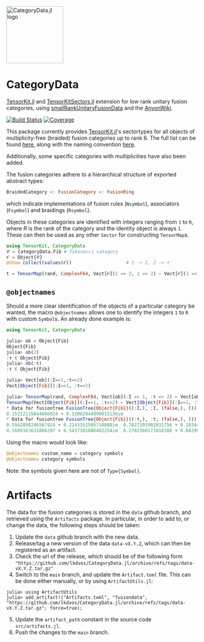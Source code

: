 <picture>
    <source media="(prefers-color-scheme: dark)" srcset="https://github.com/lkdvos/CategoryData.jl/blob/main/docs/src/assets/logo-dark.svg">
    <img alt="CategoryData.jl logo" src="https://github.com/lkdvos/CategoryData.jl/blob/main/docs/src/assets/logo.svg" width="150">
</picture>

# CategoryData

[TensorKit.jl](https://github.com/Jutho/TensorKit.jl) and [TensorKitSectors.jl](https://github.com/QuantumKitHub/TensorKitSectors.jl) extension for low rank unitary fusion categories, using [smallRankUnitaryFusionData](https://github.com/JCBridgeman/smallRankUnitaryFusionData) and the [AnyonWiki](https://anyonwiki.github.io/).

[![Build Status](https://github.com/lkdvos/CategoryData.jl/actions/workflows/CI.yml/badge.svg?branch=main)](https://github.com/lkdvos/CategoryData.jl/actions/workflows/CI.yml?query=branch%3Amain)
[![Coverage](https://codecov.io/gh/lkdvos/CategoryData.jl/branch/main/graph/badge.svg)](https://codecov.io/gh/lkdvos/CategoryData.jl)

This package currently provides [TensorKit.jl](https://github.com/Jutho/TensorKit.jl)'s sectortypes for all objects of multiplicity-free (braided)
 fusion categories up to rank 6. The full list can be found [here](https://anyonwiki.github.io/pages/Lists/losmffc.html), along with the naming convention [here](https://anyonwiki.github.io/pages/Concepts/FormalFusionRingNames.html).

Additionally, some specific categories with multiplicities have also been added.

The fusion categories adhere to a hierarchical structure of exported abstract types:
```julia
BraidedCategory <: FusionCategory <: FusionRing
```

which indicate implementations of fusion rules (`Nsymbol`), associators (`Fsymbol`) and
braidings (`Rsymbol`). 

Objects in these categories are identified with integers ranging from `1` to `R`, where $R$ is the rank of the category and the identity object is always `1`. These can then be used as any other `Sector` for constructing `TensorMap`s.

```julia
using TensorKit, CategoryData
𝒞 = CategoryData.Fib # Fibonacci category
𝒪 = Object{𝒞}
@show collect(values(𝒪))                    # 1 -> I, 2 -> τ

t = TensorMap(rand, ComplexF64, Vect[𝒪](1 => 2, 2 => 2) ← Vect[𝒪](1 =>2, 2 => 2))
```

## `@objectnames`
 Should a more clear identification of the objects of a particular category be wanted, the macro `@objectnames` allows one to identify the integers `1` to `R` with custom `Symbol`s. An already done example is:
 
 ```julia
 using TensorKit, CategoryData

julia> ob = Object{Fib}
Object{Fib}
julia> ob(2)
:τ ∈ Object{Fib}
julia> ob(:τ)
:τ ∈ Object{Fib}

julia> Vect[ob](:I=>1,:τ=>2)
Vect[Object{Fib}](:I=>1, :τ=>2)
 
julia> TensorMap(rand, ComplexF64, Vect[ob](:I => 1, :τ => 2) ← Vect[ob](:I => 1, :τ => 2))
TensorMap(Vect[Object{Fib}](:I=>1, :τ=>2) ← Vect[Object{Fib}](:I=>1, :τ=>2)):
* Data for fusiontree FusionTree{Object{Fib}}((:I,), :I, (false,), ()) ← FusionTree{Object{Fib}}((:I,), :I, (false,), ()):
 0.15222115844866924 + 0.32002944990015136im
* Data for fusiontree FusionTree{Object{Fib}}((:τ,), :τ, (false,), ()) ← FusionTree{Object{Fib}}((:τ,), :τ, (false,), ()):
 0.5942898246567924 + 0.2243352505734888im  0.7827101902031756 + 0.18344041627586682im
 0.5689163631066297 + 0.5437301086482254im  0.2782368171818388 + 0.6829030974055519im
 ```
 
 Using the macro would look like:
 
 ```julia
 @objectnames custom_name = category symbols
 @objectnames category symbols
 ```
 Note: the symbols given here are not of `Type{Symbol}`.

# Artifacts

The data for the fusion categories is stored in the `data` github branch, and retrieved using the `Artifacts` package. In particular, in order to add to, or change the data, the following steps should be taken:
1. Update the `data` github branch with the new data.
2. Release/tag a new version of the data `data-vX.Y.Z`, which can then be registered as an artifact.
3. Check the url of the release, which should be of the following form `"https://github.com/lkdvos/CategoryData.jl/archive/refs/tags/data-vX.Y.Z.tar.gz"`
4. Switch to the `main` branch, and update the `Artifact.toml` file. This can be done either manually, or by using `ArtifactUtils.jl`:
```julia-repl
julia> using ArtifactUtils
julia> add_artifact!("Artifacts.toml", "fusiondata", "https://github.com/lkdvos/CategoryData.jl/archive/refs/tags/data-vX.Y.Z.tar.gz"; force=true);
```
5. Update the `artifact_path` constant in the source code `src/artifacts.jl`.
6. Push the changes to the `main` branch.
